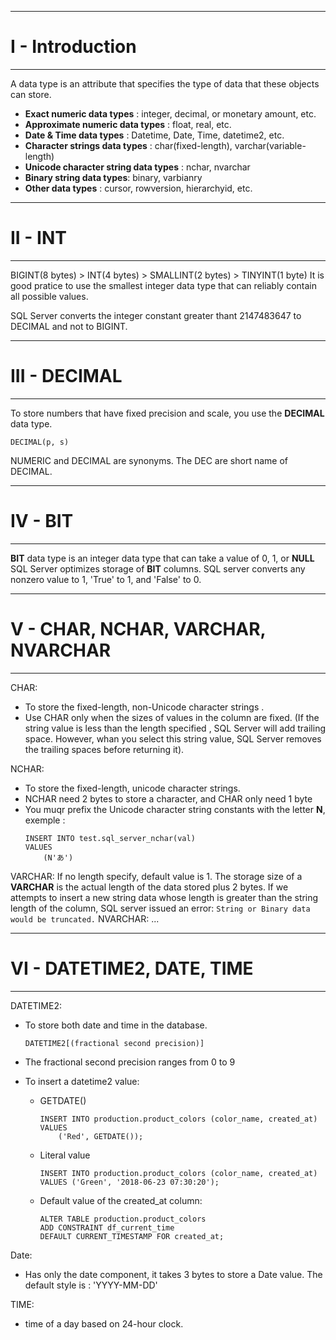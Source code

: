 ***
# I - Introduction
***
A data type is an attribute that specifies the type of data that these objects can store.
- __Exact numeric data types__ : integer, decimal, or monetary amount, etc.
- __Approximate numeric data types__ : float, real, etc.
- __Date & Time data types__ : Datetime, Date, Time, datetime2, etc.
- __Character strings data types__ : char(fixed-length), varchar(variable-length)
- __Unicode character string data types__ : nchar, nvarchar
- __Binary string data types__: binary, varbianry
- __Other data types__ : cursor, rowversion, hierarchyid, etc.

***
# II - INT
***
BIGINT(8 bytes) > INT(4 bytes) > SMALLINT(2 bytes) > TINYINT(1 byte)
It is good pratice to use the smallest integer data type that can reliably contain all possible values.

SQL Server converts the integer constant greater thant 2147483647 to DECIMAL and not to BIGINT.

***
# III - DECIMAL
***
To store numbers that have fixed precision and scale, you use the __DECIMAL__ data type.
    
    DECIMAL(p, s)

NUMERIC and DECIMAL are synonyms. The DEC are short name of DECIMAL.

***
# IV - BIT
***
__BIT__ data type is an integer data type that can take a value of 0, 1, or __NULL__
SQL Server optimizes storage of __BIT__ columns.
SQL server converts any nonzero value to 1, 'True' to 1, and 'False' to 0.

***
# V - CHAR, NCHAR, VARCHAR, NVARCHAR
***
CHAR:
- To store the fixed-length, non-Unicode character strings .
- Use CHAR only when the sizes of values in the column are fixed. (If the string value is less than the length specified , SQL Server will add trailing space. However, whan you select this string value, SQL Server removes the trailing spaces before returning it).

NCHAR:
- To store the fixed-length, unicode character strings.
- NCHAR need 2 bytes to store a character, and CHAR only need 1 byte
- You muqr prefix the Unicode character string constants with the letter __N__, exemple :
    ```
    INSERT INTO test.sql_server_nchar(val)
    VALUES
        (N'あ')
    ```
VARCHAR:
    If no length specify, default value is 1.
    The storage size of a __VARCHAR__ is the actual length of the data stored plus 2 bytes.
    If we attempts to insert a new string data whose length is greater than the string length of the column, SQL server issued an error:
    ```
    String or Binary data would be truncated.
    ```
NVARCHAR: ...

***
# VI - DATETIME2, DATE, TIME
***
DATETIME2:
- To store both date and time in the database.
    ````
    DATETIME2[(fractional second precision)]
    ````
- The fractional second precision ranges from 0 to 9

- To insert a datetime2 value:
    - GETDATE()
        ````
        INSERT INTO production.product_colors (color_name, created_at)
        VALUES
            ('Red', GETDATE()); 
        ````
    - Literal value
        ```
        INSERT INTO production.product_colors (color_name, created_at)
        VALUES ('Green', '2018-06-23 07:30:20');
        ```
    - Default value of the created_at column:
        ```
        ALTER TABLE production.product_colors 
        ADD CONSTRAINT df_current_time 
        DEFAULT CURRENT_TIMESTAMP FOR created_at;
        ```
Date:
- Has only the date component, it takes 3 bytes to store a Date value.
    The default style is : 'YYYY-MM-DD'

TIME:
- time of a day based on 24-hour clock.
